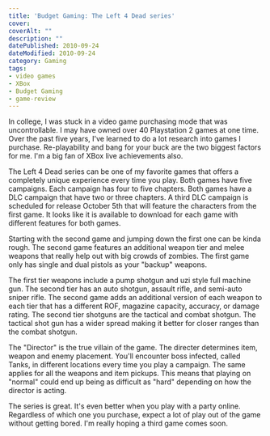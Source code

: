 ```yaml
---
title: 'Budget Gaming: The Left 4 Dead series'
cover:
coverAlt: ""
description: ""
datePublished: 2010-09-24
dateModified: 2010-09-24
category: Gaming
tags:
- video games
- XBox
- Budget Gaming
- game-review
---
```


In college, I was stuck in a video game purchasing mode that was uncontrollable.  I may have owned over 40 Playstation 2 games at one time.  Over the past five years, I've learned to do a lot research into games I purchase.  Re-playability and bang for your buck are the two biggest factors for me.  I'm a big fan of XBox live achievements also.

The Left 4 Dead series can be one of my favorite games that offers a completely unique experience every time you play.  Both games have five campaigns. Each campaign has four to five chapters.  Both games have a DLC campaign that have two or three chapters.  A third DLC campaign is scheduled for release October 5th that will feature the characters from the first game. It looks like it is available to download for each game with different features for both games.

Starting with the second game and jumping down the first one can be kinda rough.  The second game features an additional weapon tier and melee weapons that really help out with big crowds of zombies. The first game only has single and dual pistols as your "backup" weapons.

The first tier weapons include a pump shotgun and uzi style full machine gun. The second tier has an auto shotgun, assault rifle, and semi-auto sniper rifle.  The second game adds an additional version of each weapon to each tier that has a different ROF, magazine capacity, accuracy, or damage rating.  The second tier shotguns are the tactical and combat shotgun. The tactical shot gun has a wider spread making it better for closer ranges than the combat shotgun.

The "Director"  is the true villain of the game. The directer determines item, weapon and enemy placement.   You'll encounter boss infected, called Tanks, in different locations every time you play a campaign.  The same applies for all the weapons and item pickups.  This means that playing on "normal" could end up being as difficult as "hard" depending on how the director is acting.

The series is great.  It's even better when you play with a party online.  Regardless of which one you purchase, expect a lot of play out of the game without getting bored.  I'm really hoping a third game comes soon.
